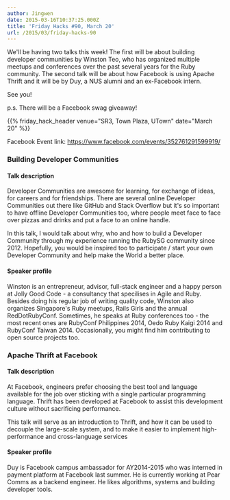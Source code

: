 ```yaml
---
author: Jingwen
date: 2015-03-16T10:37:25.000Z
title: 'Friday Hacks #90, March 20'
url: /2015/03/friday-hacks-90
---
```


We'll be having two talks this week! The first will be about building developer
communities by Winston Teo, who has organized multiple meetups and conferences
over the past several years for the Ruby community. The second talk will be
about how Facebook is using Apache Thrift and it will be by Duy, a NUS alumni and an ex-Facebook intern.

See you!

p.s. There will be a Facebook swag giveaway!

{{% friday_hack_header venue="SR3, Town Plaza, UTown" date="March 20" %}}

Facebook Event link: https://www.facebook.com/events/352761291599919/

### Building Developer Communities

#### Talk description

Developer Communities are awesome for learning, for exchange of ideas, for careers and for friendships. There are several online Developer Communities out there like GitHub and Stack Overflow but it's so important to have offline Developer Communities too, where people meet face to face over pizzas and drinks and put a face to an online handle.

In this talk, I would talk about why, who and how to build a Developer Community through my experience running the RubySG community since 2012. Hopefully, you would be inspired too to participate / start your own Developer Community and help make the World a better place.

#### Speaker profile

Winston is an entrepreneur, advisor, full-stack engineer and a happy person at Jolly Good Code - a consultancy that specilises in Agile and Ruby. Besides doing his regular job of writing quality code, Winston also organizes Singapore's Ruby meetups, Rails Girls and the annual RedDotRubyConf. Sometimes, he speaks at Ruby conferences too - the most recent ones are RubyConf Philippines 2014, Oedo Ruby Kaigi 2014 and RubyConf Taiwan 2014. Occasionally, you might find him contributing to open source projects too.

### Apache Thrift at Facebook

#### Talk description

At Facebook, engineers prefer choosing the best tool and language available for the job   over sticking with a single particular programming language. Thrift has been developed at Facebook to assist this development culture without sacrificing performance.

This talk will serve as an introduction to Thrift, and how it can be used to decouple the large-scale system, and to make it easier to implement high-performance and cross-language services

#### Speaker profile

Duy is Facebook campus ambassador for AY2014-2015 who was interned in payment platform at Facebook last summer. He is currently working at Pear Comms as a backend engineer. He likes algorithms, systems and building developer tools.
